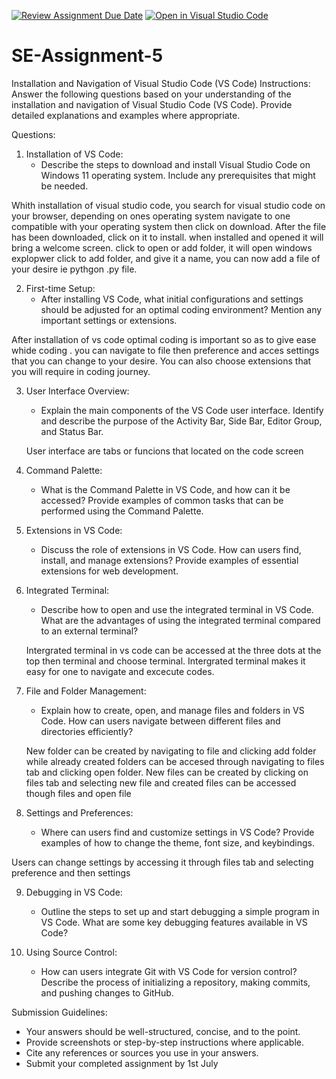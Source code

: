 [![Review Assignment Due Date](https://classroom.github.com/assets/deadline-readme-button-22041afd0340ce965d47ae6ef1cefeee28c7c493a6346c4f15d667ab976d596c.svg)](https://classroom.github.com/a/XoLGRbHq)
[![Open in Visual Studio Code](https://classroom.github.com/assets/open-in-vscode-2e0aaae1b6195c2367325f4f02e2d04e9abb55f0b24a779b69b11b9e10269abc.svg)](https://classroom.github.com/online_ide?assignment_repo_id=15282660&assignment_repo_type=AssignmentRepo)
# SE-Assignment-5
Installation and Navigation of Visual Studio Code (VS Code)
 Instructions:
Answer the following questions based on your understanding of the installation and navigation of Visual Studio Code (VS Code). Provide detailed explanations and examples where appropriate.

 Questions:

1. Installation of VS Code:
   - Describe the steps to download and install Visual Studio Code on Windows 11 operating system. Include any prerequisites that might be needed.

Whith installation of visual studio code, you search for visual studio code on your browser, depending on ones operating system navigate to one compatible with your operating system then click on download. After the file has been downloaded, click on it to install. when installed and opened it will bring a welcome screen. click to open or add folder, it will open windows explopwer click to add folder, and give it a name, you can now add a file of your desire ie pythgon .py file.

2. First-time Setup:
   - After installing VS Code, what initial configurations and settings should be adjusted for an optimal coding environment? Mention any important settings or extensions.

After installation of vs code optimal coding is important so as to give ease whide coding . you can navigate to file then preference and acces settings that you can change to your desire. You can also choose extensions that you will require in coding journey. 

3. User Interface Overview:
   - Explain the main components of the VS Code user interface. Identify and describe the purpose of the Activity Bar, Side Bar, Editor Group, and Status Bar.
   
   User interface are tabs or funcions that located on the code screen

4. Command Palette:
   - What is the Command Palette in VS Code, and how can it be accessed? Provide examples of common tasks that can be performed using the Command Palette.

5. Extensions in VS Code:
   - Discuss the role of extensions in VS Code. How can users find, install, and manage extensions? Provide examples of essential extensions for web development.


6. Integrated Terminal:
   - Describe how to open and use the integrated terminal in VS Code. What are the advantages of using the integrated terminal compared to an external terminal?

   Intergrated terminal in vs code can be accessed at the three dots at the top then terminal and choose terminal. 
   Intergrated terminal makes it easy for one to navigate and excecute codes.


7. File and Folder Management:
   - Explain how to create, open, and manage files and folders in VS Code. How can users navigate between different files and directories efficiently?

   New folder can be created by navigating to file and clicking add folder while already created folders can be accesed through navigating to files tab and clicking open folder. 
   New files can be created by clicking on files tab and selecting new file and created files can be accessed though files and open file

8. Settings and Preferences:
   - Where can users find and customize settings in VS Code? Provide examples of how to change the theme, font size, and keybindings.

Users can change settings by accessing it through files tab and selecting preference and then settings

9. Debugging in VS Code:
   - Outline the steps to set up and start debugging a simple program in VS Code. What are some key debugging features available in VS Code?

10. Using Source Control:
    - How can users integrate Git with VS Code for version control? Describe the process of initializing a repository, making commits, and pushing changes to GitHub.

 Submission Guidelines:
- Your answers should be well-structured, concise, and to the point.
- Provide screenshots or step-by-step instructions where applicable.
- Cite any references or sources you use in your answers.
- Submit your completed assignment by 1st July 


